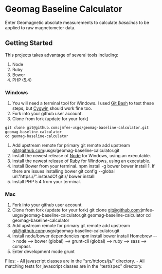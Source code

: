 Geomag Baseline Calculator
==========================

Enter Geomagnetic absolute measurements to calculate *baselines* to be applied
to raw magnetometer data.

Getting Started
---------------

This projects takes advantage of several tools including:

1. Node
1. Ruby
1. Bower
1. PHP (5.4)

### Windows ###

1. You will need a terminal tool for Windows. I used [Git Bash][] to test these steps, but [Cygwin][] should work fine too.
1. Fork into your github user account.
1. Clone from fork (update for your fork)
```git
git clone git@github.com:jmfee-usgs/geomag-baseline-calculator.git geomag-baseline-calculator
cd geomag-baseline-calculator
```
1. Add upstream remote for primary
        git remote add upstream git@github.com:usgs/geomag-baseline-calculator.git
1. Install the newest release of [Node][] for Windows, using an executable.
1. Install the newest release of [Ruby][] for Windows, using an executable.
1. Install Bower from your terminal.
        npm install -g bower
        bower install
        1. If there are issues installing bower
            git config --global url."https://".insteadOf git://
            bower install
1. Install PHP 5.4 from your terminal.

[Git Bash]: http://git-scm.com/download/win
[Cygwin]: http://cygwin.com/install.html
[Node]: http://nodejs.org/download/
[Ruby]: http://rubyinstaller.org/

### Mac ###

1. Fork into your github user account
1. Clone from fork (update for your fork)
        git clone git@github.com:jmfee-usgs/geomag-baseline-calculator.git geomag-baseline-calculator
        cd geomag-baseline-calculator
1. Add upstream remote for primary
        git remote add upstream git@github.com:usgs/geomag-baseline-calculator.git
1. Install node/bower dependencies
        npm install
        bower install
    Homebrew
    --> node
       --> bower (global)
       --> grunt-cli (global)
    --> ruby
       --> sass
       --> compass
1. Enter development mode
        grunt

Files:
	- All javascript classes are in the "src/htdocs/js/" directory.
	- All matching tests for javascript classes are in the "test/spec" directory.
